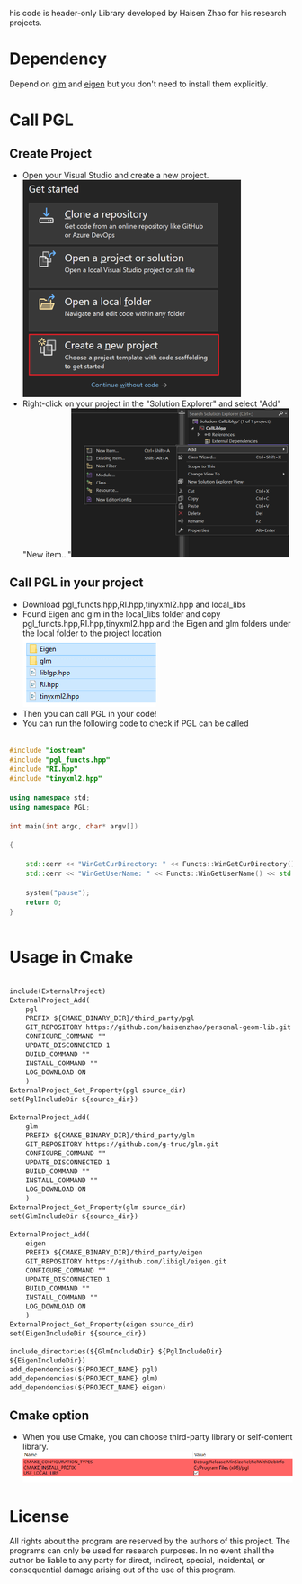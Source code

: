 his code is header-only Library developed by Haisen Zhao for his research projects.

# Dependency

Depend on [glm](https://github.com/g-truc/glm.git) and [eigen](https://github.com/libigl/eigen.git) but you don't need to install them explicitly.


# Call PGL

## Create Project
- Open your Visual Studio and create a new project.![image-create_a_new_project](images/image-create_a_new_project.png)
- Right-click on your project in the "Solution Explorer" and select "Add" "New item..."![add-item](images/add-item.png)

## Call PGL in your project
- Download pgl\_functs.hpp,RI.hpp,tinyxml2.hpp and local\_libs
- Found Eigen and glm in the local_libs folder and copy pgl\_functs.hpp,RI.hpp,tinyxml2.hpp and the Eigen and glm folders under the local folder to the project location![move_file](images/move_file.png)
- Then you can call PGL in your code!
- You can run the following code to check if PGL can be called

```cpp

#include "iostream"
#include "pgl_functs.hpp"
#include "RI.hpp"
#include "tinyxml2.hpp"

using namespace std;
using namespace PGL;

int main(int argc, char* argv[])

{

	std::cerr << "WinGetCurDirectory: " << Functs::WinGetCurDirectory() << std::endl;
	std::cerr << "WinGetUserName: " << Functs::WinGetUserName() << std::endl;
	
	system("pause");
	return 0;
}
 
```


# Usage in Cmake

```

include(ExternalProject)
ExternalProject_Add(
    pgl
    PREFIX ${CMAKE_BINARY_DIR}/third_party/pgl
    GIT_REPOSITORY https://github.com/haisenzhao/personal-geom-lib.git
    CONFIGURE_COMMAND ""
	UPDATE_DISCONNECTED 1
    BUILD_COMMAND ""
    INSTALL_COMMAND ""
    LOG_DOWNLOAD ON
    )
ExternalProject_Get_Property(pgl source_dir)
set(PglIncludeDir ${source_dir})

ExternalProject_Add(
    glm
    PREFIX ${CMAKE_BINARY_DIR}/third_party/glm
    GIT_REPOSITORY https://github.com/g-truc/glm.git
    CONFIGURE_COMMAND ""
	UPDATE_DISCONNECTED 1
    BUILD_COMMAND ""
    INSTALL_COMMAND ""
    LOG_DOWNLOAD ON
    )
ExternalProject_Get_Property(glm source_dir)
set(GlmIncludeDir ${source_dir})

ExternalProject_Add(
    eigen
    PREFIX ${CMAKE_BINARY_DIR}/third_party/eigen
    GIT_REPOSITORY https://github.com/libigl/eigen.git
    CONFIGURE_COMMAND ""
	UPDATE_DISCONNECTED 1
    BUILD_COMMAND ""
    INSTALL_COMMAND ""
    LOG_DOWNLOAD ON
    )
ExternalProject_Get_Property(eigen source_dir)
set(EigenIncludeDir ${source_dir})

include_directories(${GlmIncludeDir} ${PglIncludeDir} ${EigenIncludeDir})
add_dependencies(${PROJECT_NAME} pgl)
add_dependencies(${PROJECT_NAME} glm)
add_dependencies(${PROJECT_NAME} eigen)
```
## Cmake option
- When you use Cmake, you can choose third-party library or self-content library.![cmake_option](images/cmake_option.png)

# License
All rights about the program are reserved by the authors of this project. The programs can only be used for research purposes. In no event shall the author be liable to any party for direct, indirect, special, incidental, or consequential damage arising out of the use of this program.
